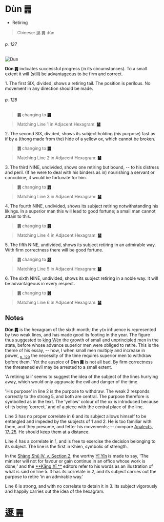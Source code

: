 # Dùn ䷠

* Retiring

> Chinese: 遯 ䷠ dùn

###### p. 127

![Dun](https://88o.io/wp-content/uploads/2018/09/33-e981afdun.jpg)

**Dùn ䷠** indicates successful progress (in its circumstances). To a small extent it will (still) be advantageous to be firm and correct.

1.<a name="33.1"></a> The first SIX, divided, shows a retiring tail. The position is perilous. No movement in any direction should be made.

###### p. 128

> **䷠** changing to [**䷌**](e5908ce4babatongren.md)

> Matching Line 1 in Adjacent Hexagram: [**䷡**](e5a4a7e5a3aedazhuang.md#34.1)

2.<a name="33.2"></a> The second SIX, divided, shows its subject holding (his purpose) fast as if by a (thong made from the) hide of a yellow ox, which cannot be broken.

> **䷠** changing to [**䷫**](e5a7a4gou.md)

> Matching Line 2 in Adjacent Hexagram: [**䷡**](e5a4a7e5a3aedazhuang.md#34.2)

3.<a name="33.3"></a> The third NINE, undivided, shows one retiring but bound, -- to his distress and peril. (If he were to deal with his binders as in) nourishing a servant or concubine, it would be fortunate for him.

> **䷠** changing to [**䷋**](e590a6pi.md)

> Matching Line 3 in Adjacent Hexagram: [**䷡**](e5a4a7e5a3aedazhuang.md#34.3)

4.<a name="33.4"></a> The fourth NINE, undivided, shows its subject retiring notwithstanding his likings. In a superior man this will lead to good fortune; a small man cannot attain to this.

> **䷠** changing to [**䷴**](e6b890jian.md)

> Matching Line 4 in Adjacent Hexagram: [**䷡**](e5a4a7e5a3aedazhuang.md#34.4)

5.<a name="33.5"></a> The fifth NINE, undivided, shows its subject retiring in an admirable way. With firm correctness there will be good fortune.

> **䷠** changing to [**䷷**](e69785lv.md)

> Matching Line 5 in Adjacent Hexagram: [**䷡**](e5a4a7e5a3aedazhuang.md#34.5)

6.<a name="33.6"></a> The sixth NINE, undivided, shows its subject retiring in a noble way. It will be advantageous in every respect.

> **䷠** changing to [**䷞**](e592b8xian.md)

> Matching Line 6 in Adjacent Hexagram: [**䷡**](e5a4a7e5a3aedazhuang.md#34.6)

## Notes

**Dùn ䷠** is the hexagram of the sixth month; the `yīn` influence is represented by two weak lines, and has made good its footing in the year. The figure thus suggested to [king Wén](https://en.wikipedia.org/wiki/King_Wen_of_Zhou) the growth of small and unprincipled men in the state, before whose advance superior men were obliged to retire. This is the theme of his essay, -- how, I when small men multiply and increase in power, <sub>[p. 129](e5a4a7e5a3aedazhuang.md#p-129)</sub> the necessity of the time requires superior men to withdraw before them.' Yet the auspice of **Dùn ䷠** is not all bad. By firm correctness the threatened evil may be arrested to a small extent.

'A retiring tail' seems to suggest the idea of the subject of the lines hurrying away, which would only aggravate the evil and danger of the time.

'His purpose' in line 2 is the purpose to withdraw. The weak 2 responds correctly to the strong 5, and both are central. The purpose therefore is symbolled as in the text. The 'yellow' colour of the ox is introduced because of its being 'correct,' and of a piece with the central place of the line.

Line 3 has no proper correlate in 6 and its subject allows himself to be entangled and impeded by the subjects of 1 and 2. He is too familiar with them, and they presume, and fetter his movements; -- compare [Analects, 17. 25](https://ctext.org/dictionary.pl?if=en&id=1561&remap=gb). He should keep them at a distance.

Line 4 has a correlate in 1, and is free to exercise the decision belonging to its subject. The line is the first in Khien, symbolic of strength.

In the [Shàng Shū IV, v, Section 2](https://ctext.org/dictionary.pl?if=en&id=21181&remap=gb), the worthy [Yī Yǐn](https://en.wikipedia.org/wiki/Yi_Yin) is made to say, 'The minister will not for favour or gain continue in an office whose work is done;' and the [**Kāng Xī **](https://en.wikipedia.org/wiki/Kangxi_Dictionary) editors refer to his words as an illustration of what is said on line 5. It has its correlate in 2, and its subject carries out the purpose to retire 'in an admirable way.'

Line 6 is strong, and with no correlate to detain it in 3. Its subject vigorously and happily carries out the idea of the hexagram.

# [遯 ䷠](e981afdun_cn.md)
